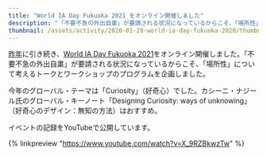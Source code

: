 ```yaml
---
title: "World IA Day Fukuoka 2021 をオンライン開催しました"
description: "「不要不急の外出自粛」が要請される状況になっているからこそ、「場所性」について考えるプログラムを企画しました。"
thumbnail: /assets/activity/2020-01-28-world-ia-day-fukuoka-2020/thumbnail.png
---
```


[昨年](https://hideishi.com/activity/2020/02/22/world-ia-day-fukuoka-2020.html)に引き続き、[World IA Day Fukuoka 2021](https://www.worldiaday.org/events/fukuoka/2021)をオンライン開催しました。「不要不急の外出自粛」が要請される状況になっているからこそ、「場所性」について考えるトークとワークショップのプログラムを企画しました。

今年のグローバル・テーマは「Curiosity」（好奇心）でした。カシーニ・ナジール氏のグローバル・キーノート「Designing Curiosity: ways of unknowing」（好奇心のデザイン：無知の方法）はおすすめ。

イベントの記録をYouTubeで公開しています。

{% linkpreview "https://www.youtube.com/watch?v=X_9RZBkwzTw" %}